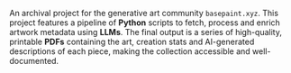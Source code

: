 An archival project for the generative art community `basepaint.xyz`. This project features a pipeline of **Python** scripts to fetch, process and enrich artwork metadata using **LLMs**. The final output is a series of high-quality, printable **PDFs** containing the art, creation stats and AI-generated descriptions of each piece, making the collection accessible and well-documented.
